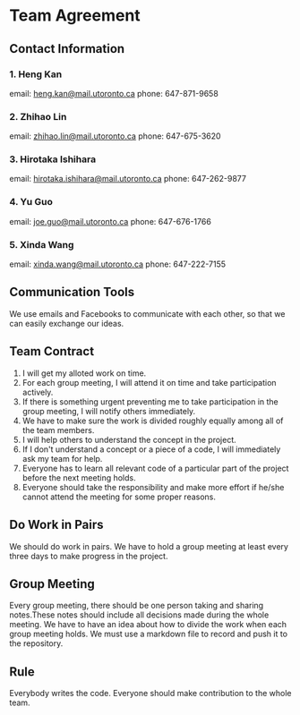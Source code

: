 # Team Agreement
##  Contact Information
###   1. Heng Kan
email: heng.kan@mail.utoronto.ca
phone: 647-871-9658
###  2. Zhihao Lin
email: zhihao.lin@mail.utoronto.ca
phone: 647-675-3620
### 3. Hirotaka Ishihara
email: hirotaka.ishihara@mail.utoronto.ca
phone: 647-262-9877
### 4. Yu Guo
email: joe.guo@mail.utoronto.ca
phone: 647-676-1766
### 5. Xinda Wang
email: xinda.wang@mail.utoronto.ca
phone: 647-222-7155
##  Communication Tools
We use emails and Facebooks to communicate with each other, so that we can easily exchange our ideas.
##  Team Contract
1. I will get my alloted work on time.
2. For each group meeting, I will attend it on time and take participation actively.
3. If there is something urgent preventing me to take participation in the group meeting, I will notify others immediately.
4. We have to make sure the work is divided roughly equally among all of the team members.
5. I will help others to understand the concept in the project.
6. If I don't understand a concept or a piece of a code, I will immediately ask my team for help.
7. Everyone has to learn all relevant code of a particular part of the project before the next meeting holds.
8. Everyone should take the responsibility and make more effort if he/she cannot attend the meeting for some proper reasons.
##  Do Work in Pairs
We should do work in pairs. We have to hold a group meeting at least every three days to make progress in the project. 
##  Group Meeting
Every group meeting, there should be one person taking and sharing notes.These notes should include all decisions made during the whole meeting. We have to have an idea about how to divide the work when each group meeting holds. We must use a markdown file to record and push it to the repository.
##  Rule
Everybody writes the code. Everyone should make contribution to the whole team. 